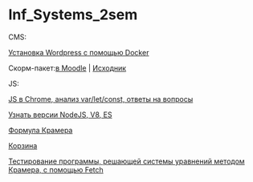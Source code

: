 # Inf_Systems_2sem
<p>CMS:</p>
  <p><a href="https://docs.google.com/presentation/d/1ulniFstl8WRh6xAGF3h5JlTuxlqbaMIBJIbJ6ZZEEZo/edit?usp=sharing">
     Установка Wordpress с помощью Dоcker
  </a></p>
    <p>Скорм-пакет:<a href="#">в Moodle</a> | <a href="#">Исходник</a></p>

<p>JS:</p>
  <p><a href="https://docs.google.com/presentation/d/18yQVv_krqOUZpJhDBYhVwBTLTkWHbGyJMfqoPyi69Ng/edit?usp=sharing">
     JS в Chrome, анализ var/let/const, ответы на вопросы
  </a></p>
  <p><a href="https://docs.google.com/presentation/d/18yQVv_krqOUZpJhDBYhVwBTLTkWHbGyJMfqoPyi69Ng/edit?usp=sharing">
    Узнать версии NodeJS, V8, ES
  </a></p>
  <p><a href="https://codepen.io/Sokhann/pen/VpVNab">
    Формула Крамера
  </a></p>
  <p><a href=https://jsfiddle.net/Sokhann/ckaqkLp7/>
    Корзина
  </a></p>
<p><a href=https://jsfiddle.net/Sokhann/48ymc3yg>
    Тестирование программы, решающей системы уравнений методом Крамера, с помощью Fetch
  </a></p>
